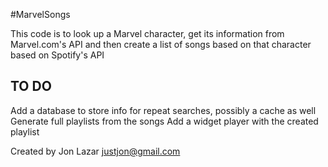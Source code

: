 #MarvelSongs

This code is to look up a Marvel character, get its information from Marvel.com's API and then create a list of songs based on that character based on Spotify's API

TO DO
-----
Add a database to store info for repeat searches, possibly a cache as well
Generate full playlists from the songs
Add a widget player with the created playlist


Created by Jon Lazar
justjon@gmail.com
